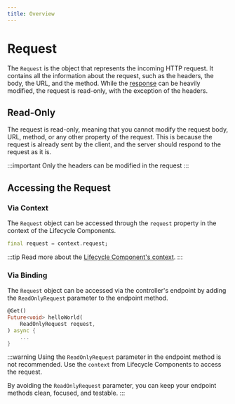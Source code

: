 ```yaml
---
title: Overview
---
```


# Request

The `Request` is the object that represents the incoming HTTP request. It contains all the information about the request, such as the headers, the body, the URL, and the method. While the [response] can be heavily modified, the request is read-only, with the exception of the headers.

## Read-Only

The request is read-only, meaning that you cannot modify the request body, URL, method, or any other property of the request. This is because the request is already sent by the client, and the server should respond to the request as it is.

:::important
Only the headers can be modified in the request
:::

## Accessing the Request

### Via Context

The `Request` object can be accessed through the `request` property in the context of the Lifecycle Components.

```dart
final request = context.request;
```

:::tip
Read more about the [Lifecycle Component's context][lifecycle-context].
:::

### Via Binding

The `Request` object can be accessed via the controller's endpoint by adding the `ReadOnlyRequest` parameter to the endpoint method.

```dart
@Get()
Future<void> helloWorld(
    ReadOnlyRequest request,
) async {
    ...
}
```

:::warning
Using the `ReadOnlyRequest` parameter in the endpoint method is not recommended. Use the `context` from Lifecycle Components to access the request.

By avoiding the `ReadOnlyRequest` parameter, you can keep your endpoint methods clean, focused, and testable.
:::

[response]: ./../response/1-overview.md
[lifecycle-context]: ../context/0-overview.md
